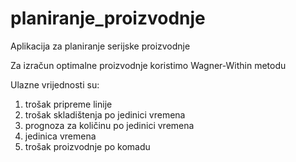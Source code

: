 # planiranje_proizvodnje

Aplikacija za planiranje serijske proizvodnje

Za izračun optimalne proizvodnje koristimo Wagner-Within metodu

Ulazne vrijednosti su:

1. trošak pripreme linije
2. trošak skladištenja po jedinici vremena
3. prognoza za količinu po jedinici vremena
4. jedinica vremena
5. trošak proizvodnje po komadu
